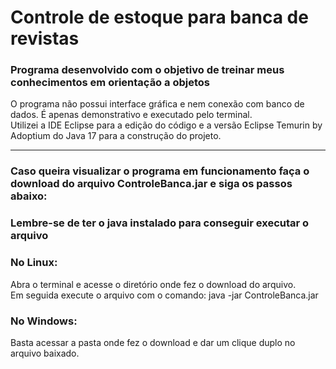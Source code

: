 # Controle de estoque para banca de revistas


### Programa desenvolvido com o objetivo de treinar meus conhecimentos em orientação a objetos
O programa não possui interface gráfica e nem conexão com banco de dados. É apenas demonstrativo e executado pelo terminal.<br>
Utilizei a IDE Eclipse para a edição do código e a versão Eclipse Temurin by Adoptium do Java 17 para a construção do projeto.
<hr>

### Caso queira visualizar o programa em funcionamento faça o download do arquivo ControleBanca.jar e siga os passos abaixo: 

### Lembre-se de ter o java instalado para conseguir executar o arquivo
### No Linux:
Abra o terminal e acesse o diretório onde fez o download do arquivo.<br>
Em seguida execute o arquivo com o comando: java -jar ControleBanca.jar

### No Windows:
Basta acessar a pasta onde fez o download e dar um clique duplo no arquivo baixado.
